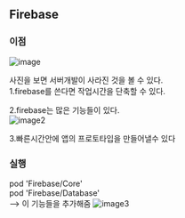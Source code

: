 ## Firebase 

### 이점 


![image](/Users/PARKHASIK/Downloads)

사진을 보면 서버개발이 사라진 것을 볼 수 있다.   
1.firebase를 쓴다면 작업시간을 단축할 수 있다. 

2.firebase는 많은 기능들이 있다.   
![image2](/Users/PARKHASIK/Downloads)  

3.빠른시간안에 앱의 프로토타입을 만들어낼수 있다

### 실행 

pod 'Firebase/Core'  
pod 'Firebase/Database'  
--> 이 기능들을 추가해줌
![image3](/Users/PARKHASIK/Downloads)  